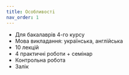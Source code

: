 ```yaml
---
title: Особливостi
nav_order: 1
---
```


- Для бакалаврів 4-го курсу
- Мова викладання: українська, англiйська
- 10 лекцій
- 4 практичнi роботи + семінар
- Контрольна робота
- Залік



